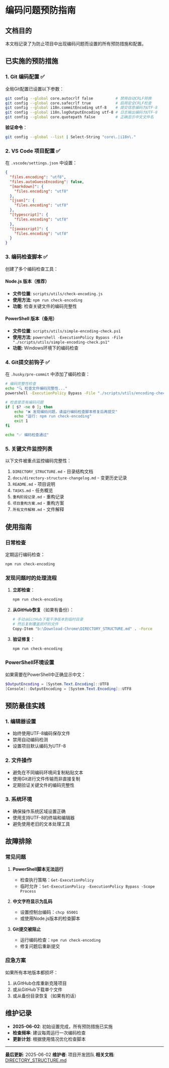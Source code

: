 # 编码问题预防指南

## 文档目的

本文档记录了为防止项目中出现编码问题而设置的所有预防措施和配置。

## 已实施的预防措施

### 1. Git 编码配置 ✅

全局Git配置已设置以下参数：

```bash
git config --global core.autocrlf false          # 禁用自动CRLF转换
git config --global core.safecrlf true           # 启用安全CRLF检查
git config --global i18n.commitEncoding utf-8    # 提交信息编码为UTF-8
git config --global i18n.logOutputEncoding utf-8 # 日志输出编码为UTF-8
git config --global core.quotepath false         # 正确显示中文文件名
```

**验证命令**：
```bash
git config --global --list | Select-String "core\.|i18n\."
```

### 2. VS Code 项目配置 ✅

在 `.vscode/settings.json` 中设置：

```json
{
  "files.encoding": "utf8",
  "files.autoGuessEncoding": false,
  "[markdown]": {
    "files.encoding": "utf8"
  },
  "[json]": {
    "files.encoding": "utf8"
  },
  "[typescript]": {
    "files.encoding": "utf8"
  },
  "[javascript]": {
    "files.encoding": "utf8"
  }
}
```

### 3. 编码检查脚本 ✅

创建了多个编码检查工具：

#### Node.js 版本（推荐）
- **文件位置**: `scripts/utils/check-encoding.js`
- **使用方法**: `npm run check-encoding`
- **功能**: 检查关键文件的编码完整性

#### PowerShell 版本（备用）
- **文件位置**: `scripts/utils/simple-encoding-check.ps1`
- **使用方法**: `powershell -ExecutionPolicy Bypass -File "./scripts/utils/simple-encoding-check.ps1"`
- **功能**: Windows环境下的编码检查

### 4. Git提交前钩子 ✅

在 `.husky/pre-commit` 中添加了编码检查：

```bash
# 编码完整性检查
echo "🔍 检查文件编码完整性..."
powershell -ExecutionPolicy Bypass -File "./scripts/utils/encoding-checker.ps1" -Verbose:$false

# 检查是否有编码问题
if [ $? -ne 0 ]; then
    echo "❌ 发现编码问题，请运行编码检查脚本修复后再提交"
    echo "运行: npm run check-encoding"
    exit 1
fi

echo "✅ 编码检查通过"
```

### 5. 关键文件监控列表

以下文件被重点监控编码完整性：

1. `DIRECTORY_STRUCTURE.md` - 目录结构文档
2. `docs/directory-structure-changelog.md` - 变更历史记录
3. `README.md` - 项目说明
4. `TASKS.md` - 任务概览
5. `重构阶段记录.md` - 重构记录
6. `项目重构方案.md` - 重构方案
7. `所有文件解释.md` - 文件解释

## 使用指南

### 日常检查

定期运行编码检查：
```bash
npm run check-encoding
```

### 发现问题时的处理流程

1. **立即检查**：
   ```bash
   npm run check-encoding
   ```

2. **从GitHub恢复**（如果有备份）：
   ```bash
   # 手动从GitHub下载干净版本到临时目录
   # 然后复制覆盖损坏的文件
   Copy-Item "b:\Download-Chrome\DIRECTORY_STRUCTURE.md" . -Force
   ```

3. **验证修复**：
   ```bash
   npm run check-encoding
   ```

### PowerShell环境设置

如果需要在PowerShell中正确显示中文：

```powershell
$OutputEncoding = [System.Text.Encoding]::UTF8
[Console]::OutputEncoding = [System.Text.Encoding]::UTF8
```

## 预防最佳实践

### 1. 编辑器设置
- 始终使用UTF-8编码保存文件
- 禁用自动编码检测
- 设置项目默认编码为UTF-8

### 2. 文件操作
- 避免在不同编码环境间复制粘贴文本
- 使用Git进行文件传输而非直接复制
- 定期验证关键文件的编码完整性

### 3. 系统环境
- 确保操作系统区域设置正确
- 使用支持UTF-8的终端和编辑器
- 避免使用老旧的文本处理工具

## 故障排除

### 常见问题

1. **PowerShell脚本无法运行**
   - 检查执行策略：`Get-ExecutionPolicy`
   - 临时允许：`Set-ExecutionPolicy -ExecutionPolicy Bypass -Scope Process`

2. **中文字符显示为乱码**
   - 设置控制台编码：`chcp 65001`
   - 或使用Node.js版本的检查脚本

3. **Git提交被阻止**
   - 运行编码检查：`npm run check-encoding`
   - 修复问题后重新提交

### 应急方案

如果所有本地版本都损坏：

1. 从GitHub仓库重新克隆项目
2. 或从GitHub下载单个文件
3. 或从备份目录恢复（如果有的话）

## 维护记录

- **2025-06-02**: 初始设置完成，所有预防措施已实施
- **检查频率**: 建议每周运行一次编码检查
- **更新计划**: 根据使用情况优化检查脚本

---

**最后更新**: 2025-06-02
**维护者**: 项目开发团队
**相关文档**: [DIRECTORY_STRUCTURE.md](../DIRECTORY_STRUCTURE.md)
